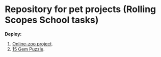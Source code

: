 # Repository for pet projects (Rolling Scopes School tasks)

**Deploy:** 

1. [Online-zoo project](https://ponomareva-nina.github.io/RS-School-projects/online-zoo/dist/pages/main/).
2. [15 Gem Puzzle](https://ponomareva-nina.github.io/RS-School-projects/codejam/dist/).
